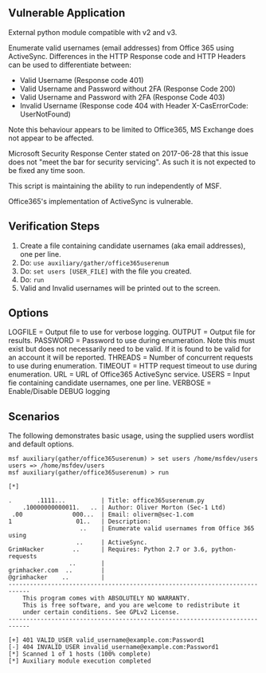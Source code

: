 ## Vulnerable Application

External python module compatible with v2 and v3.

Enumerate valid usernames (email addresses) from Office 365 using ActiveSync.
Differences in the HTTP Response code and HTTP Headers can be used to differentiate between:

 - Valid Username (Response code 401)
 - Valid Username and Password without 2FA (Response Code 200)
 - Valid Username and Password with 2FA (Response Code 403)
 - Invalid Username (Response code 404 with Header X-CasErrorCode: UserNotFound)

Note this behaviour appears to be limited to Office365, MS Exchange does not appear to be affected.

Microsoft Security Response Center stated on 2017-06-28 that this issue does not "meet the bar for security servicing". As such it is not expected to be fixed any time soon.

This script is maintaining the ability to run independently of MSF.

Office365's implementation of ActiveSync is vulnerable.

## Verification Steps

  1. Create a file containing candidate usernames (aka email addresses), one per line.
  2. Do: ```use auxiliary/gather/office365userenum```
  3. Do: ```set users [USER_FILE]``` with the file you created.
  4. Do: ```run```
  5. Valid and Invalid usernames will be printed out to the screen. 

## Options

  LOGFILE  =   Output file to use for verbose logging.
  OUTPUT   =   Output file for results.
  PASSWORD =   Password to use during enumeration. Note this must exist
               but does not necessarily need to be valid. If it is
               found to be valid for an account it will be reported.
  THREADS  =   Number of concurrent requests to use during enumeration.
  TIMEOUT  =   HTTP request timeout to use during enumeration.
  URL      =   URL of Office365 ActiveSync service.
  USERS    =   Input fie containing candidate usernames, one per line.
  VERBOSE  =   Enable/Disable DEBUG logging


## Scenarios

The following demonstrates basic usage, using the supplied users wordlist
and default options.

```
msf auxiliary(gather/office365userenum) > set users /home/msfdev/users
users => /home/msfdev/users
msf auxiliary(gather/office365userenum) > run

[*] 

.       .1111...          | Title: office365userenum.py
    .10000000000011.   .. | Author: Oliver Morton (Sec-1 Ltd)
 .00              000...  | Email: oliverm@sec-1.com
1                  01..   | Description:
                    ..    | Enumerate valid usernames from Office 365 using
                   ..     | ActiveSync.
GrimHacker        ..      | Requires: Python 2.7 or 3.6, python-requests
                 ..       |
grimhacker.com  ..        |
@grimhacker    ..         |
----------------------------------------------------------------------------
    This program comes with ABSOLUTELY NO WARRANTY.
    This is free software, and you are welcome to redistribute it
    under certain conditions. See GPLv2 License.
----------------------------------------------------------------------------

[+] 401 VALID_USER valid_username@example.com:Password1
[-] 404 INVALID_USER invalid_username@example.com:Password1
[*] Scanned 1 of 1 hosts (100% complete)
[*] Auxiliary module execution completed
```
